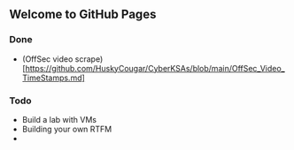


## Welcome to GitHub Pages


### Done
 - (OffSec video scrape)[https://github.com/HuskyCougar/CyberKSAs/blob/main/OffSec_Video_TimeStamps.md]

### Todo
- Build a lab with VMs
- Building your own RTFM
- 
